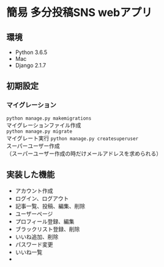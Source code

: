 # 簡易 多分投稿SNS webアプリ

## 環境
- Python 3.6.5
- Mac
- Django 2.1.7

## 初期設定
### マイグレーション
`python manage.py makemigrations`  
マイグレーションファイル作成  
`python manage.py migrate`  
マイグレート実行
`python manage.py createsuperuser`  
スーパーユーザー作成  
（スーパーユーザー作成の時だけメールアドレスを求められる）

## 実装した機能
- アカウント作成
- ログイン、ログアウト
- 記事一覧、投稿、編集、削除
- ユーザーページ
- プロフィール登録、編集
- ブラックリスト登録、削除
- いいね追加、削除
- パスワード変更
- いいね一覧
- 